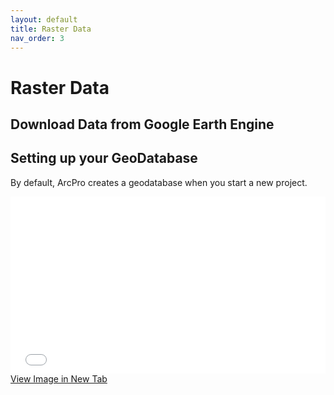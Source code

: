 ```yaml
---
layout: default
title: Raster Data
nav_order: 3
---
```


# Raster Data

## Download Data from Google Earth Engine

## Setting up your GeoDatabase
By default, ArcPro creates a geodatabase when you start a new project.

<div style="overflow: hidden;
  padding-top: 56.25%;
  position: relative">
  <iframe src="FeatureDataset.mp4" title="Processes" scrolling="no" frameborder="0"
    style="border: 0;
   height: 100%;
   left: 0;
   position: absolute;
   top: 0;
   width: 100%;">
   <p>Your browser does not support iframes.</p>
 </iframe>
</div>
<a href="FeatureDataset.mp4" target="_blank">View Image in New Tab</a>